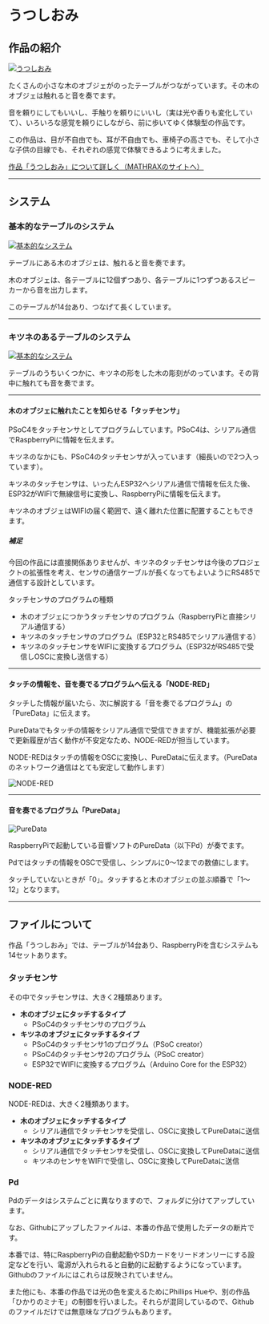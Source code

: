 # うつしおみ


## 作品の紹介

[![うつしおみ](http://img.youtube.com/vi/HiOy_eePyWg/0.jpg)](http://www.youtube.com/watch?v=HiOy_eePyWg "うつしおみ")

たくさんの小さな木のオブジェがのったテーブルがつながっています。その木のオブジェは触れると音を奏でます。

音を頼りにしてもいいし、手触りを頼りにいいし（実は光や香りも変化していて）、いろいろな感覚を頼りにしながら、前に歩いてゆく体験型の作品です。

この作品は、目が不自由でも、耳が不自由でも、車椅子の高さでも、そして小さな子供の目線でも、それぞれの感覚で体験できるように考えました。

<a href = "https://mathrax.com/contents/page10523">作品「うつしおみ」について詳しく（MATHRAXのサイトへ）</a>

---



## システム

### 基本的なテーブルのシステム

[![基本的なシステム](https://github.com/mathrax-s/utsushiomi/raw/garage/system_basic.png)]("system_basic")

テーブルにある木のオブジェは、触れると音を奏でます。

木のオブジェは、各テーブルに12個ずつあり、各テーブルに1つずつあるスピーカーから音を出力します。

このテーブルが14台あり、つなげて長くしています。

---



### キツネのあるテーブルのシステム


[![基本的なシステム](https://github.com/mathrax-s/utsushiomi/raw/garage/system_fox.png)]("system_fox")

テーブルのうちいくつかに、キツネの形をした木の彫刻がのっています。その背中に触れても音を奏でます。

---


#### **木のオブジェに触れたことを知らせる「タッチセンサ」**

PSoC4をタッチセンサとしてプログラムしています。PSoC4は、シリアル通信でRaspberryPiに情報を伝えます。

キツネのなかにも、PSoC4のタッチセンサが入っています（細長いので2つ入っています）。

キツネのタッチセンサは、いったんESP32へシリアル通信で情報を伝えた後、ESP32がWIFIで無線信号に変換し、RaspberryPiに情報を伝えます。

キツネのオブジェはWIFIの届く範囲で、遠く離れた位置に配置することもできます。

##### **補足**

今回の作品には直接関係ありませんが、キツネのタッチセンサは今後のプロジェクトの拡張性を考え、センサの通信ケーブルが長くなってもよいようにRS485で通信する設計としています。

タッチセンサのプログラムの種類

- 木のオブジェにつかうタッチセンサのプログラム（RaspberryPiと直接シリアル通信する）
- キツネのタッチセンサのプログラム（ESP32とRS485でシリアル通信する）
- キツネのタッチセンサをWIFIに変換するプログラム（ESP32がRS485で受信しOSCに変換し送信する）



---

#### **タッチの情報を、音を奏でるプログラムへ伝える「NODE-RED」**

タッチした情報が届いたら、次に解説する「音を奏でるプログラム」の「PureData」に伝えます。

PureDataでもタッチの情報をシリアル通信で受信できますが、機能拡張が必要で更新履歴が古く動作が不安定なため、NODE-REDが担当しています。

NODE-REDはタッチの情報をOSCに変換し、PureDataに伝えます。（PureDataのネットワーク通信はとても安定して動作します）

![NODE-RED](https://github.com/mathrax-s/utsushiomi/blob/garage/nde-red-preview.png?raw=true)

---

#### **音を奏でるプログラム「PureData」**

![PureData](https://github.com/mathrax-s/utsushiomi/blob/garage/puredata-preview.png?raw=true)

RaspberryPiで起動している音響ソフトのPureData（以下Pd）が奏でます。

Pdではタッチの情報をOSCで受信し、シンプルに0〜12までの数値にします。

タッチしていないときが「0」。タッチすると木のオブジェの並ぶ順番で「1〜12」となります。



---

## ファイルについて

作品「うつしおみ」では、テーブルが14台あり、RaspberryPiを含むシステムも14セットあります。

### タッチセンサ

その中でタッチセンサは、大きく2種類あります。

- **木のオブジェにタッチするタイプ**
  - PSoC4のタッチセンサのプログラム
- **キツネのオブジェにタッチするタイプ**
  - PSoC4のタッチセンサ1のプログラム（PSoC creator）
  - PSoC4のタッチセンサ2のプログラム（PSoC creator）
  - ESP32でWIFIに変換するプログラム（Arduino Core for the ESP32）



### NODE-RED

NODE-REDは、大きく2種類あります。

- **木のオブジェにタッチするタイプ**
  - シリアル通信でタッチセンサを受信し、OSCに変換してPureDataに送信
- **キツネのオブジェにタッチするタイプ**
  - シリアル通信でタッチセンサを受信し、OSCに変換してPureDataに送信
  - キツネのセンサをWIFIで受信し、OSCに変換してPureDataに送信



### Pd

Pdのデータはシステムごとに異なりますので、フォルダに分けてアップしています。



なお、Githubにアップしたファイルは、本番の作品で使用したデータの断片です。

本番では、特にRaspberryPiの自動起動やSDカードをリードオンリーにする設定などを行い、電源が入れられると自動的に起動するようになっています。Githubのファイルにはこれらは反映されていません。

また他にも、本番の作品では光の色を変えるためにPhillips Hueや、別の作品「ひかりのミナモ」の制御を行いました。それらが混同しているので、Githubのファイルだけでは無意味なプログラムもあります。

